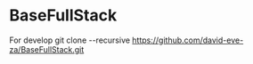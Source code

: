 # BaseFullStack
For develop
git clone --recursive https://github.com/david-eve-za/BaseFullStack.git
